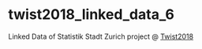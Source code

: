 # twist2018_linked_data_6
Linked Data of Statistik Stadt Zurich project @ [Twist2018](https://hack.twist2018.ch/project/1)
